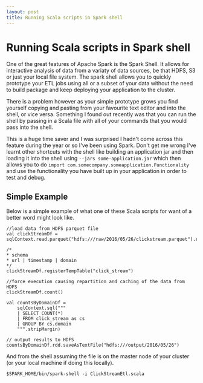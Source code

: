 ```yaml
---
layout: post
title: Running Scala scripts in Spark shell
---
```

# Running Scala scripts in Spark shell

One of the great features of Apache Spark is the Spark Shell. It allows for interactive analysis of data from a variaty of data sources, be that HDFS, S3 or just your local file system. The spark shell allows you to quickly prototype your ETL jobs using all or a subset of your
data without the need to build package and keep deploying your application to the cluster.

There is a problem however as your simple prototype grows you find yourself copying and pasting from your favourite text editor and into the shell, or vice versa. Something I found out recently was that you can run the shell by passing in a Scala file with all of your commands that you would pass into the shell. 

This is a huge time saver and I was surprised I hadn't come across this feature during the year or so I've been using Spark. Don't get me wrong I've learnt other shortcuts with the shell like building an application jar and then loading it into the shell using `--jars some-application.jar` which then allows you to do `import com.somecompany.someapplication.Functionality` and use the functionality you have built up in your application in order to test and debug.

## Simple Example

Below is a simple example of what one of these Scala scripts for want of a better word might look like.

```
//load data from HDFS parquet file
val clickStreamDf = sqlContext.read.parquet("hdfs:///raw/2016/05/26/clickstream.parquet").repartition(100).cache()

/*
* schema 
* url | timestamp | domain
*/
clickStreamDf.registerTempTable("click_stream")

//force execution causing repartition and caching of the data from HDFS
clickStreamDf.count()

val countsByDomainDf =
	sqlContext.sql("""
	| SELECT COUNT(*)
	| FROM click_stream as cs
	| GROUP BY cs.domain
	""".stripMargin)

// output results to HDFS
countsByDomainDf.rdd.saveAsTextFile("hdfs:///output/2016/05/26")

```
And from the shell assuming the file is on the master node of your cluster (or your local machine if doing this locally). 

```
$SPARK_HOME/bin/spark-shell -i ClickStreamEtl.scala
```
